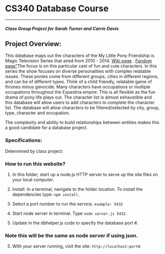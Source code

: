 # CS340 Database Course
---
#### _Class Group Project for Sarah Turner and Carrie Davis_

## Project Overview: 

This database maps out the characters of the My Little Pony Friendship is Magic Television Series that aired from 2010 - 2014. [Wiki page](https://en.wikipedia.org/wiki/List_of_My_Little_Pony:_Friendship_Is_Magic_characters) .
[Fandom page"](https://mlp.fandom.com/wiki/My_Little_Pony_Friendship_is_Magic_Wiki )The focus is on this particular cast of fun and cute characters. In this series the show focuses on diverse personalities with complex relatable issues. These ponies come from different groups, cities in different regions, and can be of different types. Think of a child friendly, relatable game of thrones minus genocide. Many characters have occupations or multiple occupations throughout the Equestria empire. This is all flexible
as the fun drama of pony life plays out. The character list is almost exhaustible and this database will allow users to add characters to complete the character list. The database will allow characters to be filtered/selected by city, group, type, character and occupation.

The complexity and ability to build relationships between entities makes this a good candidate for a
database project.

### Specifications:
Determined by class project:



### How to run this website?

1. In this folder, start up a node.js HTTP server to serve up the site files on your local computer. 

2. Install: In a terminal, navigate to the folder location. To install the dependencies type: `npm install`.
3. Select a port number to run the service.  ```example: 5432```   
4. Start node server in terminal. Type `node server.js 5432`.
5. Update in the dbhelper.js code to specify the database port #. 
### Note this will be the same as node server if using json.
5. With your server running, visit the site: `http://localhost:port#`.





